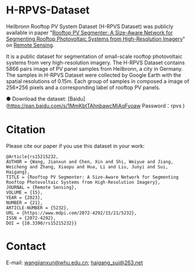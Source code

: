 # H-RPVS-Dataset
Heilbronn Rooftop PV System Dataset (H-RPVS Dataset) was publicly available in paper "[Rooftop PV Segmenter: A Size-Aware Network for Segmenting Rooftop Photovoltaic Systems from High-Resolution Imagery](https://www.mdpi.com/2072-4292/15/21/5232)" on [Remote Sensing](https://www.mdpi.com/journal/remotesensing).  

It is a public dataset for segmentation of small-scale rooftop photovoltaic systems from very high-resolution imagery. The H-RPVS Dataset contains 5866 pairs image of PV panel samples from Heilbronn, a city in Germany. The samples in H-RPVS Dataset were collected by Google Earth with the spatial resolutions of 0.15m. Each group of samples in composed a image of 256×256 pixels and a corresponding label of rooftop PV panels. 

● Download the dataset: [Baidu](https://pan.baidu.com/s/1MmKbtTAhnbawcMiAqFyoaw Password：rpvs )

# Citation
Please cite our paper if you use this dataset in your work:

```
@Article{rs15215232,
AUTHOR = {Wang, Jianxun and Chen, Xin and Shi, Weiyue and Jiang, Weicheng and Zhang, Xiaopu and Hua, Li and Liu, Junyi and Sui, Haigang},
TITLE = {Rooftop PV Segmenter: A Size-Aware Network for Segmenting Rooftop Photovoltaic Systems from High-Resolution Imagery},
JOURNAL = {Remote Sensing},
VOLUME = {15},
YEAR = {2023},
NUMBER = {21},
ARTICLE-NUMBER = {5232},
URL = {https://www.mdpi.com/2072-4292/15/21/5232},
ISSN = {2072-4292},
DOI = {10.3390/rs15215232}}
```
# Contact
E-mail: wangjianxun@whu.edu.cn; haigang_sui@263.net

